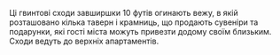 Ці гвинтові сходи завширшки 10 футів огинають вежу, в якій розташовано кілька таверн і крамниць, що продають сувеніри та подарунки, які гості міста можуть привезти додому своїм близьким. Сходи ведуть до верхніх апартаментів.